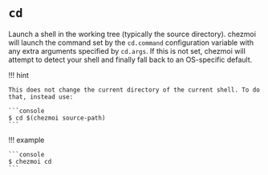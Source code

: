 # `cd`

Launch a shell in the working tree (typically the source directory). chezmoi
will launch the command set by the `cd.command` configuration variable with any
extra arguments specified by `cd.args`. If this is not set, chezmoi will
attempt to detect your shell and finally fall back to an OS-specific default.

!!! hint

    This does not change the current directory of the current shell. To do
    that, instead use:

    ```console
    $ cd $(chezmoi source-path)
    ```

!!! example

    ```console
    $ chezmoi cd
    ```
